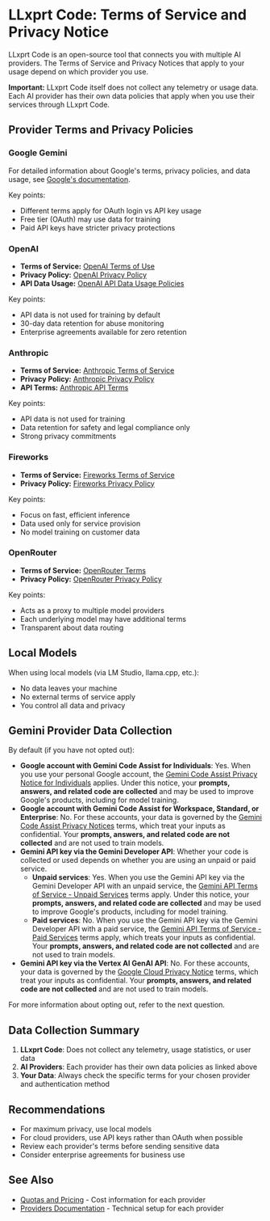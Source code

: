 # LLxprt Code: Terms of Service and Privacy Notice

LLxprt Code is an open-source tool that connects you with multiple AI providers. The Terms of Service and Privacy Notices that apply to your usage depend on which provider you use.

**Important:** LLxprt Code itself does not collect any telemetry or usage data. Each AI provider has their own data policies that apply when you use their services through LLxprt Code.

## Provider Terms and Privacy Policies

### Google Gemini

For detailed information about Google's terms, privacy policies, and data usage, see [Google's documentation](https://github.com/google-gemini/gemini-cli/blob/main/docs/tos-privacy.md).

Key points:

- Different terms apply for OAuth login vs API key usage
- Free tier (OAuth) may use data for training
- Paid API keys have stricter privacy protections

### OpenAI

- **Terms of Service:** [OpenAI Terms of Use](https://openai.com/policies/terms-of-use)
- **Privacy Policy:** [OpenAI Privacy Policy](https://openai.com/policies/privacy-policy)
- **API Data Usage:** [OpenAI API Data Usage Policies](https://openai.com/policies/api-data-usage-policies)

Key points:

- API data is not used for training by default
- 30-day data retention for abuse monitoring
- Enterprise agreements available for zero retention

### Anthropic

- **Terms of Service:** [Anthropic Terms of Service](https://www.anthropic.com/legal/terms)
- **Privacy Policy:** [Anthropic Privacy Policy](https://www.anthropic.com/legal/privacy)
- **API Terms:** [Anthropic API Terms](https://www.anthropic.com/legal/api-terms)

Key points:

- API data is not used for training
- Data retention for safety and legal compliance only
- Strong privacy commitments

### Fireworks

- **Terms of Service:** [Fireworks Terms of Service](https://fireworks.ai/terms-of-service)
- **Privacy Policy:** [Fireworks Privacy Policy](https://fireworks.ai/privacy-policy)

Key points:

- Focus on fast, efficient inference
- Data used only for service provision
- No model training on customer data

### OpenRouter

- **Terms of Service:** [OpenRouter Terms](https://openrouter.ai/terms)
- **Privacy Policy:** [OpenRouter Privacy Policy](https://openrouter.ai/privacy)

Key points:

- Acts as a proxy to multiple model providers
- Each underlying model may have additional terms
- Transparent about data routing

## Local Models

When using local models (via LM Studio, llama.cpp, etc.):

- No data leaves your machine
- No external terms of service apply
- You control all data and privacy

## Gemini Provider Data Collection

By default (if you have not opted out):

- **Google account with Gemini Code Assist for Individuals**: Yes. When you use your personal Google account, the [Gemini Code Assist Privacy Notice for Individuals](https://developers.google.com/gemini-code-assist/resources/privacy-notice-gemini-code-assist-individuals) applies. Under this notice,
  your **prompts, answers, and related code are collected** and may be used to improve Google's products, including for model training.
- **Google account with Gemini Code Assist for Workspace, Standard, or Enterprise**: No. For these accounts, your data is governed by the [Gemini Code Assist Privacy Notices](https://cloud.google.com/gemini/docs/codeassist/security-privacy-compliance#standard_and_enterprise_data_protection_and_privacy) terms, which treat your inputs as confidential. Your **prompts, answers, and related code are not collected** and are not used to train models.
- **Gemini API key via the Gemini Developer API**: Whether your code is collected or used depends on whether you are using an unpaid or paid service.
  - **Unpaid services**: Yes. When you use the Gemini API key via the Gemini Developer API with an unpaid service, the [Gemini API Terms of Service - Unpaid Services](https://ai.google.dev/gemini-api/terms#unpaid-services) terms apply. Under this notice, your **prompts, answers, and related code are collected** and may be used to improve Google's products, including for model training.
  - **Paid services**: No. When you use the Gemini API key via the Gemini Developer API with a paid service, the [Gemini API Terms of Service - Paid Services](https://ai.google.dev/gemini-api/terms#paid-services) terms apply, which treats your inputs as confidential. Your **prompts, answers, and related code are not collected** and are not used to train models.
- **Gemini API key via the Vertex AI GenAI API**: No. For these accounts, your data is governed by the [Google Cloud Privacy Notice](https://cloud.google.com/terms/cloud-privacy-notice) terms, which treat your inputs as confidential. Your **prompts, answers, and related code are not collected** and are not used to train models.

For more information about opting out, refer to the next question.

## Data Collection Summary

1. **LLxprt Code**: Does not collect any telemetry, usage statistics, or user data
2. **AI Providers**: Each provider has their own data policies as linked above
3. **Your Data**: Always check the specific terms for your chosen provider and authentication method

## Recommendations

- For maximum privacy, use local models
- For cloud providers, use API keys rather than OAuth when possible
- Review each provider's terms before sending sensitive data
- Consider enterprise agreements for business use

## See Also

- [Quotas and Pricing](./quota-and-pricing.md) - Cost information for each provider
- [Providers Documentation](./cli/providers.md) - Technical setup for each provider
